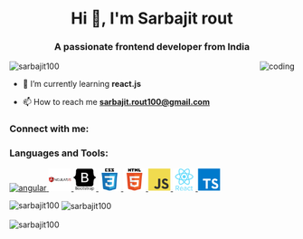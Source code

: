 <h1 align="center">Hi 👋, I'm Sarbajit rout</h1>
<h3 align="center">A passionate frontend developer from India</h3>
<img align="right" height="300px" src="https://cdni.iconscout.com/illustration/premium/thumb/coder-3462295-2895977.png" alt="coding">
<p align="left"> <img src="https://komarev.com/ghpvc/?username=sarbajit100&label=Profile%20views&color=0e75b6&style=flat" alt="sarbajit100" /> </p>

- 🌱 I’m currently learning **react.js**

- 📫 How to reach me **sarbajit.rout100@gmail.com**

<h3 align="left">Connect with me:</h3>
<p align="left">
</p>

<h3 align="left">Languages and Tools:</h3>
<p align="left"> <a href="https://angular.io" target="_blank" rel="noreferrer"> <img src="https://angular.io/assets/images/logos/angular/angular.svg" alt="angular" width="40" height="40"/> </a> <a href="https://angular.io" target="_blank" rel="noreferrer"> <img src="https://raw.githubusercontent.com/devicons/devicon/master/icons/angularjs/angularjs-original-wordmark.svg" alt="angularjs" width="40" height="40"/> </a> <a href="https://getbootstrap.com" target="_blank" rel="noreferrer"> <img src="https://raw.githubusercontent.com/devicons/devicon/master/icons/bootstrap/bootstrap-plain-wordmark.svg" alt="bootstrap" width="40" height="40"/> </a> <a href="https://www.w3schools.com/css/" target="_blank" rel="noreferrer"> <img src="https://raw.githubusercontent.com/devicons/devicon/master/icons/css3/css3-original-wordmark.svg" alt="css3" width="40" height="40"/> </a> <a href="https://www.w3.org/html/" target="_blank" rel="noreferrer"> <img src="https://raw.githubusercontent.com/devicons/devicon/master/icons/html5/html5-original-wordmark.svg" alt="html5" width="40" height="40"/> </a> <a href="https://developer.mozilla.org/en-US/docs/Web/JavaScript" target="_blank" rel="noreferrer"> <img src="https://raw.githubusercontent.com/devicons/devicon/master/icons/javascript/javascript-original.svg" alt="javascript" width="40" height="40"/> </a> <a href="https://reactjs.org/" target="_blank" rel="noreferrer"> <img src="https://raw.githubusercontent.com/devicons/devicon/master/icons/react/react-original-wordmark.svg" alt="react" width="40" height="40"/> </a> <a href="https://www.typescriptlang.org/" target="_blank" rel="noreferrer"> <img src="https://raw.githubusercontent.com/devicons/devicon/master/icons/typescript/typescript-original.svg" alt="typescript" width="40" height="40"/> </a> </p>

<p><img align="left" src="https://github-readme-stats.vercel.app/api/top-langs?username=sarbajit100&show_icons=true&locale=en&layout=compact" alt="sarbajit100" /></p>

<p>&nbsp;<img align="center" src="https://github-readme-stats.vercel.app/api?username=sarbajit100&show_icons=true&locale=en" alt="sarbajit100" /></p>

<p><img align="center" src="https://github-readme-streak-stats.herokuapp.com/?user=sarbajit100&" alt="sarbajit100" /></p>

